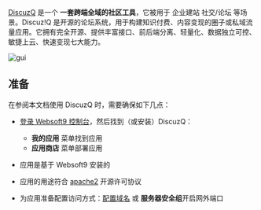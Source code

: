 [DiscuzQ](https://www.discuz.chat) 是一个 **一套跨端全域的社区工具**，它被用于 企业建站 社交/论坛  等场景。Discuz!Q 是开源的论坛系统，用于构建知识付费、内容变现的圈子或私域流量应用。它拥有完全开源、提供丰富接口、前后端分离、轻量化、数据独立可控、敏捷上云、快速变现七大能力。


![gui](https://libs.websoft9.com/Websoft9/DocsPicture/zh/discuzq/discuzq-guim-websoft9.webp)


## 准备

在参阅本文档使用 DiscuzQ 时，需要确保如下几点：

- [登录 Websoft9 控制台](./login-console)，然后找到（或安装）DiscuzQ：
  - **我的应用** 菜单找到应用 
  - **应用商店** 菜单部署应用

- 应用是基于 Websoft9 安装的


- 应用的用途符合 [apache2](https://opensource.org/licenses/Apache-2.0) 开源许可协议


- 为应用准备配置访问方式：[配置域名](./domain-set) 或 **服务器安全组**开启网外端口